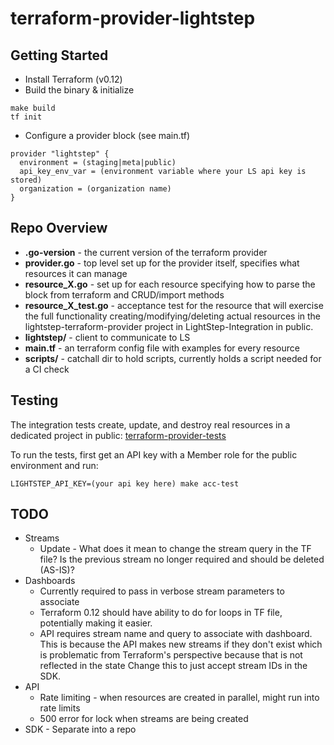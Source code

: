 # terraform-provider-lightstep

## Getting Started
* Install Terraform (v0.12)
* Build the binary & initialize
```
make build
tf init
```

* Configure a provider block (see main.tf)
```
provider "lightstep" {
  environment = (staging|meta|public)
  api_key_env_var = (environment variable where your LS api key is stored)
  organization = (organization name)
}
```

## Repo Overview
* **.go-version** - the current version of the terraform provider
* **provider.go** - top level set up for the provider itself, specifies what resources it can manage
* **resource_X.go** - set up for each resource specifying how to parse the block from terraform and CRUD/import methods
* **resource_X_test.go** - acceptance test for the resource that will exercise the full functionality creating/modifying/deleting actual resources in the lightstep-terraform-provider project in LightStep-Integration in public.
* **lightstep/** - client to communicate to LS 
* **main.tf** - an terraform config file with examples for every resource
* **scripts/** - catchall dir to hold scripts, currently holds a script needed for a CI check


## Testing
The integration tests create, update, and destroy real resources in a dedicated project in public:
[terraform-provider-tests](https://app.lightstep.com/terraform-provider-tests/service-directory/android/deployments)

To run the tests, first get an API key with a Member role for the public environment and run:
```
LIGHTSTEP_API_KEY=(your api key here) make acc-test
```


## TODO 
* Streams 
  * Update - What does it mean to change the stream query in the TF file? Is the previous stream no longer required and should be deleted (AS-IS)?
* Dashboards
  * Currently required to pass in verbose stream parameters to associate
  * Terraform 0.12 should have ability to do for loops in TF file, potentially making it easier. 
  * API requires stream name and query to associate with dashboard. This is because the API makes new streams if they don't exist which is problematic from Terraform's perspective because that is not reflected in the state  Change this to just accept stream IDs in the SDK.
* API
  * Rate limiting - when resources are created in parallel, might run into rate limits
  * 500 error for lock when streams are being created
* SDK - Separate into a repo



